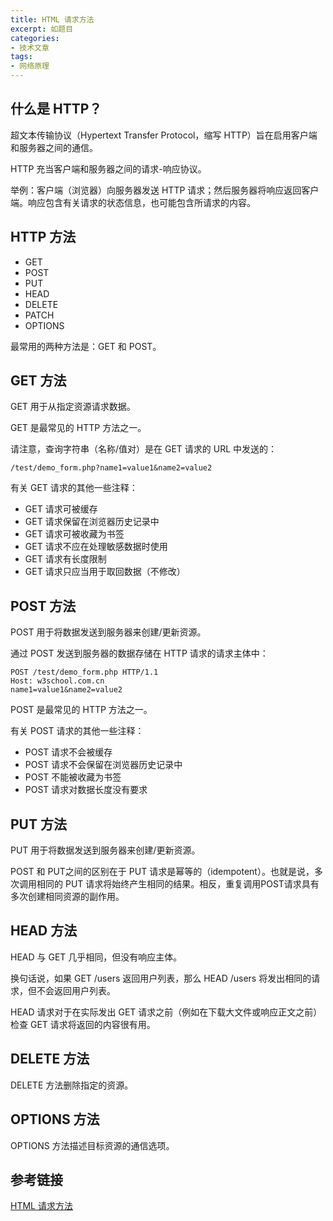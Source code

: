 ```yaml
---
title: HTML 请求方法
excerpt: 如题目
categories:
- 技术文章
tags:
- 网络原理
---
```


## 什么是 HTTP？
超文本传输协议（Hypertext Transfer Protocol，缩写 HTTP）旨在启用客户端和服务器之间的通信。

HTTP 充当客户端和服务器之间的请求-响应协议。

举例：客户端（浏览器）向服务器发送 HTTP 请求；然后服务器将响应返回客户端。响应包含有关请求的状态信息，也可能包含所请求的内容。

## HTTP 方法
- GET
- POST
- PUT
- HEAD
- DELETE
- PATCH
- OPTIONS

最常用的两种方法是：GET 和 POST。

## GET 方法
GET 用于从指定资源请求数据。

GET 是最常见的 HTTP 方法之一。

请注意，查询字符串（名称/值对）是在 GET 请求的 URL 中发送的：
```
/test/demo_form.php?name1=value1&name2=value2
```
有关 GET 请求的其他一些注释：
- GET 请求可被缓存
- GET 请求保留在浏览器历史记录中
- GET 请求可被收藏为书签
- GET 请求不应在处理敏感数据时使用
- GET 请求有长度限制
- GET 请求只应当用于取回数据（不修改）

## POST 方法
POST 用于将数据发送到服务器来创建/更新资源。

通过 POST 发送到服务器的数据存储在 HTTP 请求的请求主体中：
```
POST /test/demo_form.php HTTP/1.1
Host: w3school.com.cn
name1=value1&name2=value2
```

POST 是最常见的 HTTP 方法之一。

有关 POST 请求的其他一些注释：
- POST 请求不会被缓存
- POST 请求不会保留在浏览器历史记录中
- POST 不能被收藏为书签
- POST 请求对数据长度没有要求

## PUT 方法
PUT 用于将数据发送到服务器来创建/更新资源。

POST 和 PUT之间的区别在于 PUT 请求是幂等的（idempotent）。也就是说，多次调用相同的 PUT 请求将始终产生相同的结果。相反，重复调用POST请求具有多次创建相同资源的副作用。

## HEAD 方法
HEAD 与 GET 几乎相同，但没有响应主体。

换句话说，如果 GET /users 返回用户列表，那么 HEAD /users 将发出相同的请求，但不会返回用户列表。

HEAD 请求对于在实际发出 GET 请求之前（例如在下载大文件或响应正文之前）检查 GET 请求将返回的内容很有用。

## DELETE 方法
DELETE 方法删除指定的资源。

## OPTIONS 方法
OPTIONS 方法描述目标资源的通信选项。

## 参考链接
[HTML 请求方法](https://www.w3school.com.cn/tags/html_ref_httpmethods.asp)
